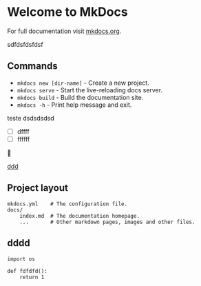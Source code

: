# Welcome to MkDocs

For full documentation visit [mkdocs.org](https://www.mkdocs.org).

sdfdsfdsfdsf

## Commands

* `mkdocs new [dir-name]` - Create a new project.
* `mkdocs serve` - Start the live-reloading docs server.
* `mkdocs build` - Build the documentation site.
* `mkdocs -h` - Print help message and exit.


teste
dsdsdsdsd


- [ ] dffff
- [ ] ffffff

:snake:

[ddd](https://michelmetran.com.br/feriados-brasileiros/)


## Project layout

    mkdocs.yml    # The configuration file.
    docs/
        index.md  # The documentation homepage.
        ...       # Other markdown pages, images and other files.


## dddd



```{.python linenums="1" title="arquivo.py"}
import os

def fdfdfd():
    return 1
```